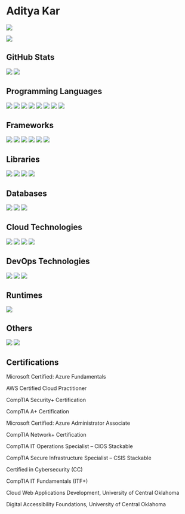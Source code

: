 # Aditya Kar
[![](https://visitcount.itsvg.in/api?id=akar016012&label=Profile%20Views&color=5&icon=5&pretty=false)](https://visitcount.itsvg.in)

<a href="https://www.adiportfolio.com/Images/Aditya%20Kar-Resume.pdf" target="_blank"><img src="https://img.shields.io/badge/My%20Resume-000?label=Download"/></a>

<h2 >GitHub Stats</h2>
<p>
  <img src="https://github-readme-stats.vercel.app/api?username=akar016012&theme=dark&hide_border=false&include_all_commits=false&count_private=false" />
  <img src="https://github-readme-streak-stats.herokuapp.com/?user=akar016012&theme=dark&hide_border=false" />
</p>

<h2 >Programming Languages</h2>
<p>
<img src="https://img.shields.io/badge/TypeScript-3178C6.svg?style=for-the-badge&logo=TypeScript&logoColor=white" />  
<img src="https://img.shields.io/badge/JavaScript-F7DF1E.svg?style=for-the-badge&logo=JavaScript&logoColor=black"/> 
<img src="https://img.shields.io/badge/Python-3776AB.svg?style=for-the-badge&logo=Python&logoColor=white"/>
<img src="https://img.shields.io/badge/C++-00599C.svg?style=for-the-badge&logo=C++&logoColor=white"/> 
<img src="https://img.shields.io/badge/HTML5-E34F26.svg?style=for-the-badge&logo=HTML5&logoColor=white"/>  
<img src="https://img.shields.io/badge/CSS3-1572B6.svg?style=for-the-badge&logo=CSS3&logoColor=white"/>  
<img src="https://img.shields.io/badge/Tailwind%20CSS-06B6D4.svg?style=for-the-badge&logo=Tailwind-CSS&logoColor=white"/>  
<img src="https://img.shields.io/badge/PowerShell-5391FE.svg?style=for-the-badge&logo=PowerShell&logoColor=white"/>  
</p>

<h2 >Frameworks</h2>
<p>
<img src="https://img.shields.io/badge/Express-000000.svg?style=for-the-badge&logo=Express&logoColor=white" />  
<img src="https://img.shields.io/badge/Next.js-000000.svg?style=for-the-badge&logo=nextdotjs&logoColor=white" />  
<img src="https://img.shields.io/badge/Angular-0F0F11.svg?style=for-the-badge&logo=Angular&logoColor=white" />  
<img src="https://img.shields.io/badge/Bootstrap-7952B3.svg?style=for-the-badge&logo=Bootstrap&logoColor=white" />  
<img src="https://img.shields.io/badge/Vue.js-4FC08D.svg?style=for-the-badge&logo=vuedotjs&logoColor=white" />  
<img src="https://img.shields.io/badge/Flask-000000.svg?style=for-the-badge&logo=Flask&logoColor=white" />  
</p>

<h2 >Libraries</h2>
<p>
<img src="https://img.shields.io/badge/jQuery-0769AD.svg?style=for-the-badge&logo=jQuery&logoColor=white"/>  
<img src="https://img.shields.io/badge/React-61DAFB.svg?style=for-the-badge&logo=React&logoColor=black"/>  
<img src="https://img.shields.io/badge/D3.js-F9A03C.svg?style=for-the-badge&logo=d3dotjs&logoColor=white"/>  
<img src="https://img.shields.io/badge/Leaflet-199900.svg?style=for-the-badge&logo=Leaflet&logoColor=white"/>  
</p>

<h2 >Databases</h2>
<p>
<img src="https://img.shields.io/badge/MongoDB-47A248.svg?style=for-the-badge&logo=MongoDB&logoColor=white"/>   
<img src="https://img.shields.io/badge/MySQL-4479A1.svg?style=for-the-badge&logo=MySQL&logoColor=white"/>   
<img src="https://img.shields.io/badge/PostgreSQL-4169E1.svg?style=for-the-badge&logo=PostgreSQL&logoColor=white"/>   
</p>

<h2 >Cloud Technologies</h2>
<p>
<img src="https://img.shields.io/badge/Microsoft%20Azure-0078D4.svg?style=for-the-badge&logo=Microsoft-Azure&logoColor=white"/>
<img src="https://img.shields.io/badge/Amazon%20AWS-232F3E.svg?style=for-the-badge&logo=Amazon-AWS&logoColor=white"/>
<img src="https://img.shields.io/badge/Google%20Cloud-4285F4.svg?style=for-the-badge&logo=Google-Cloud&logoColor=white"/>
<img src="https://img.shields.io/badge/Splunk-000000.svg?style=for-the-badge&logo=Splunk&logoColor=white"/>  
</p>

<h2 >DevOps Technologies</h2>
<p>
<img src="https://img.shields.io/badge/GitHub%20Actions-2088FF.svg?style=for-the-badge&logo=GitHub-Actions&logoColor=white"/>
<img src="https://img.shields.io/badge/Azure%20DevOps-0078D7.svg?style=for-the-badge&logo=Azure-DevOps&logoColor=white"/>
<img src="https://img.shields.io/badge/Jenkins-D24939.svg?style=for-the-badge&logo=Jenkins&logoColor=white"/>
</p>

<h2 >Runtimes</h2>
<p>
<img src="https://img.shields.io/badge/Node.js-339933.svg?style=for-the-badge&logo=nodedotjs&logoColor=white"/>    
</p>

<h2 >Others</h2>
<p>
<img src="https://img.shields.io/badge/GitHub-181717.svg?style=for-the-badge&logo=GitHub&logoColor=white"/>    
<img src="https://img.shields.io/badge/Splunk-000000.svg?style=for-the-badge&logo=Splunk&logoColor=white"/>    
</p>

<h2 >Certifications</h2>
<p>Microsoft Certified: Azure Fundamentals</p>
<p>AWS Certified Cloud Practitioner</p>
<p>CompTIA Security+ Certification</p>
<p>CompTIA A+ Certification</p>
<p>Microsoft Certified: Azure Administrator Associate</p>
<p>CompTIA Network+ Certification</p>
<p>CompTIA IT Operations Specialist – CIOS Stackable</p>
<p>CompTIA Secure Infrastructure Specialist – CSIS Stackable</p>
<p>Certified in Cybersecurity (CC)</p>
<p>CompTIA IT Fundamentals (ITF+)</p>
<p>Cloud Web Applications Development, University of Central Oklahoma</p>
<p>Digital Accessibility Foundations, University of Central Oklahoma</p>

